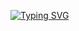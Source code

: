 [![Typing SVG](https://readme-typing-svg.demolab.com?font=Fira+Code&size=12&pause=1000&color=33FF33+&width=435&lines=Hi+there,+my+name+is+Guillermo+Villanueva+Benito)](https://git.io/typing-svg)
